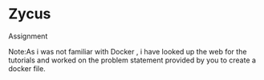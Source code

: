 # Zycus
Assignment

Note:As i was not familiar with Docker , i have looked up the web for the tutorials and worked on the problem statement provided by you to create a docker file.
